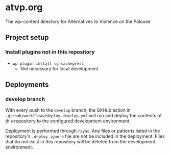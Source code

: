 # atvp.org

The wp-content directory for Alternatives to Violence on the Palouse

## Project setup

### Install plugins not in this repository

* `wp plugin install sg-cachepress`
  * Not necessary for local development.

## Deployments

### develop branch

With every push to the `develop` branch, the GitHub action in `.github/workflows/deploy-develop.yml` will run and deploy the contents of this repository to the configured development environment.

Deployment is performed through `rsync`. Any files or patterns listed in the repository's `.deploy_ignore` file are not be included in the deployment. Files that do not exist in this repository will be deleted from the development environment.
